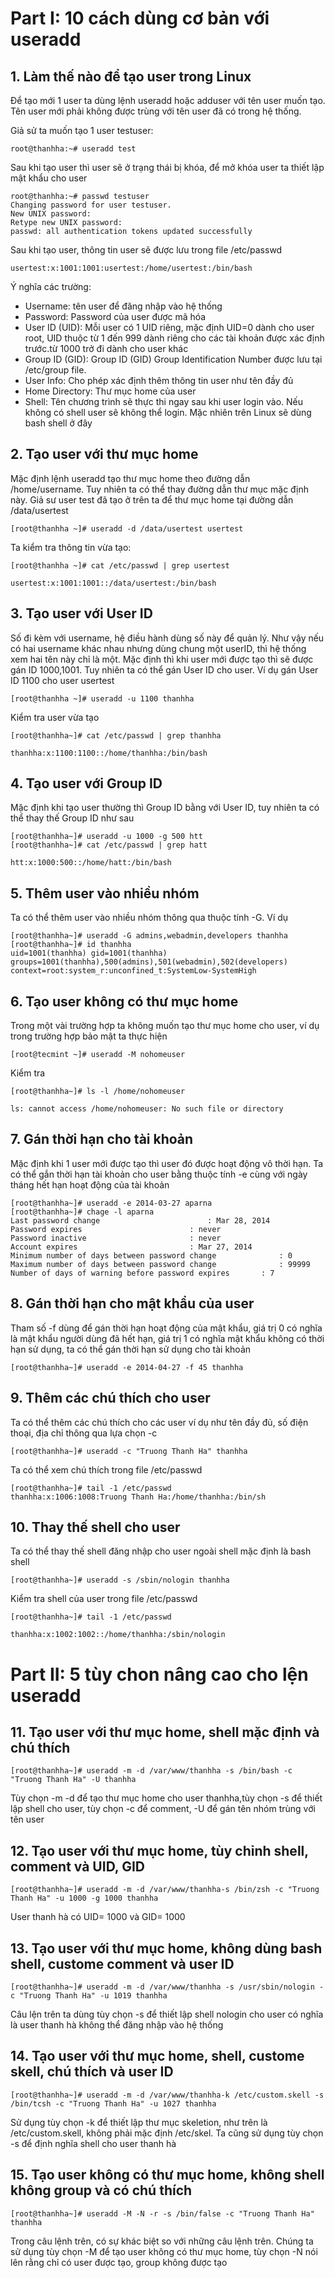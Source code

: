
# Part I: 10 cách dùng cơ bản với useradd
## 1. Làm thế nào để tạo user trong Linux
Để tạo mới 1 user ta dùng lệnh useradd hoặc adduser với tên user muốn tạo. Tên user mới phải không được trùng với tên user đã có trong hệ thống. 

Giả sử ta muốn tạo 1 user testuser:

    root@thanhha:~# useradd test
Sau khi tạo user thì user sẽ ở trạng thái bị khóa, để mở khóa user ta thiết lập mật khẩu cho user

    root@thanhha:~# passwd testuser 
    Changing password for user testuser.
    New UNIX password:
    Retype new UNIX password:
    passwd: all authentication tokens updated successfully
Sau khi tạo user, thông tin user sẽ được lưu trong file /etc/passwd

    usertest:x:1001:1001:usertest:/home/usertest:/bin/bash
Ý nghĩa các trường:

+ Username: tên user để đăng nhập vào hệ thống
+ Password: Password của user được mã hóa
+ User ID (UID): Mỗi user có 1 UID riêng, mặc định UID=0 dành cho user root, UID thuộc từ 1 đến 999 dành riêng cho các tài khoản được xác định trước.từ 1000 trở đi dành cho user khác
+ Group ID (GID): Group ID (GID) Group Identification Number được lưu tại /etc/group file.
+ User Info: Cho phép xác định thêm thông tin user như tên đầy đủ
+ Home Directory: Thư mục home của user
+ Shell: Tên chương trình sẽ thực thi ngay sau khi user login vào. Nếu không có shell user sẽ không thể login. Mặc nhiên trên Linux sẽ dùng bash shell ở đây

## 2. Tạo user với thư mục home
 Mặc định lệnh useradd tạo thư mục home theo đường dẫn /home/username. Tuy nhiên ta có thể thay đường dẫn thư mục mặc định này. Giả sư user test đã tạo ở trên ta để thư mục home tại đường dẫn /data/usertest

    [root@thanhha ~]# useradd -d /data/usertest usertest
Ta kiểm tra thông tin vừa tạo:

    [root@thanhha ~]# cat /etc/passwd | grep usertest

    usertest:x:1001:1001::/data/usertest:/bin/bash
## 3. Tạo user với User ID
Số đi kèm với username, hệ điều hành dùng số này để quản lý. Như vậy nếu có hai username khác nhau nhưng dùng chung một userID, thì hệ thống xem hai tên này chỉ là một.
Mặc định thì khi user mới được tạo thì sẽ được gán ID 1000,1001. Tuy nhiên ta có thể gán User ID cho user. Ví dụ gán User ID 1100 cho user usertest

    [root@thanhha ~]# useradd -u 1100 thanhha
Kiểm tra user vừa tạo

    [root@thanhha~]# cat /etc/passwd | grep thanhha

    thanhha:x:1100:1100::/home/thanhha:/bin/bash

## 4. Tạo user với Group ID

Mặc định khi tạo user thường thì Group ID bằng với User ID, tuy nhiên ta có thể thay thế Group ID như sau
    
    [root@thanhha~]# useradd -u 1000 -g 500 htt
    [root@thanhha~]# cat /etc/passwd | grep hatt

    htt:x:1000:500::/home/hatt:/bin/bash
## 5. Thêm user vào nhiều nhóm
Ta có thể thêm user vào nhiều nhóm thông qua thuộc tính -G. Ví dụ

    [root@thanhha~]# useradd -G admins,webadmin,developers thanhha
    [root@thanhha~]# id thanhha
    uid=1001(thanhha) gid=1001(thanhha)
    groups=1001(thanhha),500(admins),501(webadmin),502(developers)
    context=root:system_r:unconfined_t:SystemLow-SystemHigh
## 6. Tạo user không có thư mục home
Trong một vài trường hợp ta không muốn tạo thư mục home cho user, ví dụ trong trường hợp bảo mật ta thực hiện 

    [root@tecmint ~]# useradd -M nohomeuser
Kiểm tra

    [root@thanhha~]# ls -l /home/nohomeuser

    ls: cannot access /home/nohomeuser: No such file or directory
## 7. Gán thời hạn cho tài khoản 
Mặc định khi 1 user mới được tạo thì user đó được hoạt động vô thời hạn. Ta có thể gắn thời hạn tài khoản cho user bằng thuộc tính -e cùng với ngày tháng hết hạn hoạt động của tài khoản

    [root@thanhha~]# useradd -e 2014-03-27 aparna
    [root@thanhha~]# chage -l aparna
    Last password change						: Mar 28, 2014
    Password expires						: never
    Password inactive						: never
    Account expires							: Mar 27, 2014
    Minimum number of days between password change		        : 0
    Maximum number of days between password change		        : 99999
    Number of days of warning before password expires		: 7
   
## 8. Gán thời hạn cho mật khẩu của user
Tham số -f dùng để gán thời hạn hoạt động của mật khẩu, giá trị 0 có nghĩa là mật khẩu người dùng đã hết hạn, giá trị 1 có nghĩa mật khẩu không có thời hạn sử dụng, ta có thể gán thời hạn sử dụng cho tài khoản

    [root@thanhha~]# useradd -e 2014-04-27 -f 45 thanhha
## 9. Thêm các chú thích cho user
Ta có thể thêm các chú thích cho các user ví dụ như tên đầy đủ, số điện thoại, địa chỉ thông qua lựa chọn -c

    [root@thanhha~]# useradd -c "Truong Thanh Ha" thanhha
Ta có thể xem chú thích trong file /etc/passwd

    [root@thanhha~]# tail -1 /etc/passwd
    thanhha:x:1006:1008:Truong Thanh Ha:/home/thanhha:/bin/sh  
## 10. Thay thế shell  cho user
Ta có thể thay thế shell đăng nhập cho user ngoài shell mặc định là bash shell

    [root@thanhha~]# useradd -s /sbin/nologin thanhha
Kiểm tra shell của user trong file /etc/passwd

    [root@thanhha~]# tail -1 /etc/passwd

    thanhha:x:1002:1002::/home/thanhha:/sbin/nologin

# Part II: 5 tùy chon nâng cao cho lện useradd

## 11. Tạo user với thư mục home, shell mặc định và chú thích 

    [root@thanhha~]# useradd -m -d /var/www/thanhha -s /bin/bash -c "Truong Thanh Ha" -U thanhha
Tùy chọn -m -d để tạo thư mục home cho user thanhha,tùy chọn -s để thiết lập shell cho user, tùy chọn -c để comment, -U để gán tên nhóm trùng với tên user

## 12. Tạo user với thư mục home, tùy chỉnh shell, comment và UID, GID 

    [root@thanhha~]# useradd -m -d /var/www/thanhha-s /bin/zsh -c "Truong Thanh Ha" -u 1000 -g 1000 thanhha
User thanh hà có UID= 1000 và GID= 1000

## 13. Tạo user với thư mục home, không dùng bash shell, custome comment và user ID

    [root@thanhha~]# useradd -m -d /var/www/thanhha -s /usr/sbin/nologin -c "Truong Thanh Ha" -u 1019 thanhha
Câu lện trên ta dùng tùy chọn -s để thiết lập shell nologin cho user có nghĩa là user thanh hà không thể đăng nhập vào hệ thống

## 14. Tạo user với thư mục home, shell, custome skell, chú thích và user ID

    [root@thanhha~]# useradd -m -d /var/www/thanhha-k /etc/custom.skell -s /bin/tcsh -c "Truong Thanh Ha" -u 1027 thanhha
Sử dụng tùy chọn -k để thiết lập thư mục skeletion, như trên là /etc/custom.skell, không phải mặc định /etc/skel. Ta cũng sử dụng tùy chọn -s để định nghĩa shell cho user thanh hà

## 15. Tạo user không có thư mục home, không shell không group và có chú thích

    [root@thanhha~]# useradd -M -N -r -s /bin/false -c "Truong Thanh Ha" thanhha
Trong câu lệnh trên, có sự khác biệt so với những câu lệnh trên. Chúng ta sử dụng tùy chọn -M để tạo user không có thư mục home, tùy chọn -N nói lên rằng chỉ có user được tạo, group không được tạo

